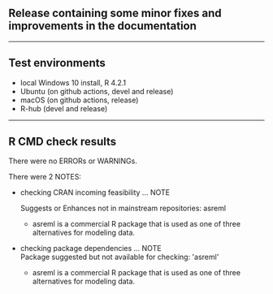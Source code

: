 ## Release containing some minor fixes and improvements in the documentation

----

## Test environments

* local Windows 10 install, R 4.2.1
* Ubuntu (on github actions, devel and release)
* macOS (on github actions, release)
* R-hub (devel and release)

----

## R CMD check results

There were no ERRORs or WARNINGs.

There were 2 NOTES:

  * checking CRAN incoming feasibility ... NOTE    

    Suggests or Enhances not in mainstream repositories: asreml

    - asreml is a commercial R package that is used as one of three alternatives for modeling data.

  * checking package dependencies ... NOTE  
    Package suggested but not available for checking: 'asreml'
    
    - asreml is a commercial R package that is used as one of three alternatives for modeling data.

